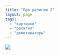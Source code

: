 ```yaml
---
title: "Про религию 2"
layout: page 
tags:
  - "картинки"
  - "религия"
  - "демотиваторы"
---
```

[![](http://www.demotivation.ru/thumbs/20090322/ec035yemzneu.jpg)](http://www.demotivation.ru/ec035yemzneupic.html)
